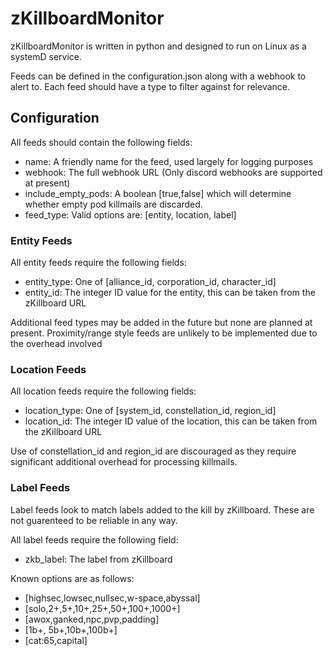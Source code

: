 # zKillboardMonitor

zKillboardMonitor is written in python and designed to run on Linux as a systemD service.

Feeds can be defined in the configuration.json along with a webhook to alert to.
Each feed should have a type to filter against for relevance.

## Configuration

All feeds should contain the following fields:

- name: A friendly name for the feed, used largely for logging purposes
- webhook: The full webhook URL (Only discord webhooks are supported at present)
- include_empty_pods: A boolean [true,false] which will determine whether empty pod killmails are discarded.
- feed_type: Valid options are: [entity, location, label]

### Entity Feeds

All entity feeds require the following fields:

- entity_type: One of [alliance_id, corporation_id, character_id]
- entity_id: The integer ID value for the entity, this can be taken from the zKillboard URL

Additional feed types may be added in the future but none are planned at present.
Proximity/range style feeds are unlikely to be implemented due to the overhead involved

### Location Feeds

All location feeds require the following fields:

- location_type: One of [system_id, constellation_id, region_id]
- location_id: The integer ID value of the location, this can be taken from the zKillboard URL

Use of constellation_id and region_id are discouraged as they require significant additional overhead for processing killmails.

### Label Feeds

Label feeds look to match labels added to the kill by zKillboard.
These are not guarenteed to be reliable in any way.

All label feeds require the following field:

- zkb_label: The label from zKillboard

Known options are as follows:
- [highsec,lowsec,nullsec,w-space,abyssal]
- [solo,2+,5+,10+,25+,50+,100+,1000+]
- [awox,ganked,npc,pvp,padding]
- [1b+, 5b+,10b+,100b+]
- [cat:65,capital]
